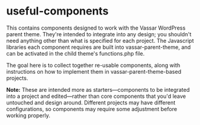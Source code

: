 # useful-components
This contains components designed to work with the Vassar WordPress parent theme. They're intended to integrate into any design;
you shouldn't need anything other than what is specified for each project. The Javascript libraries each component requires are built into vassar-parent-theme, and can be activated in the child theme's functions.php file.

The goal here is to collect together re-usable components, along with instructions on how to implement them in vassar-parent-theme-based projects.

**Note:** These are intended more as starters—components to be integrated into a project and edited—rather than core components that you'd leave untouched and design around. Different projects may have different configurations, so components may require some adjustment before working properly.